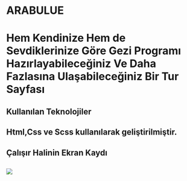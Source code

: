 <h1> ARABULUE <h1/>

Hem Kendinize Hem de Sevdiklerinize Göre Gezi Programı Hazırlayabileceğiniz Ve Daha Fazlasına Ulaşabileceğiniz Bir Tur Sayfası

<h2> Kullanılan Teknolojiler <h2/>

Html,Css ve Scss kullanılarak geliştirilmiştir.

<h2> Çalışır Halinin Ekran Kaydı <h2/>

![](arabulue.gif
)
